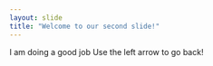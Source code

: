 ```yaml
---
layout: slide
title: "Welcome to our second slide!"
---
```

I am doing a good job
Use the left arrow to go back!
